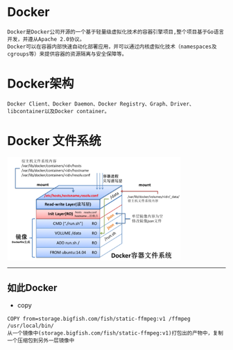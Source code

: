 # Docker
```
Docker是Docker公司开源的一个基于轻量级虚拟化技术的容器引擎项目,整个项目基于Go语言开发，并遵从Apache 2.0协议。
Docker可以在容器内部快速自动化部署应用，并可以通过内核虚拟化技术（namespaces及cgroups等）来提供容器的资源隔离与安全保障等。

```

# Docker架构
```
Docker Client、Docker Daemon、Docker Registry、Graph、Driver、libcontainer以及Docker container。
```

# Docker 文件系统

<img src="https://github.com/r2010shadow/Cookbook/blob/master/docker/img/Docker_fs.png" width=400>

---
## 如此Docker
* copy
```
COPY from=storage.bigfish.com/fish/static-ffmpeg:v1 /ffmpeg /usr/local/bin/
从一个镜像中(storage.bigfish.com/fish/static-ffmpeg:v1)打包出的产物中，复制一个压缩包到另外一层镜像中
```
